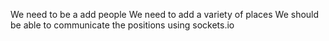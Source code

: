 We need to be a add people
We need to add a variety of places
We should be able to communicate the positions using sockets.io